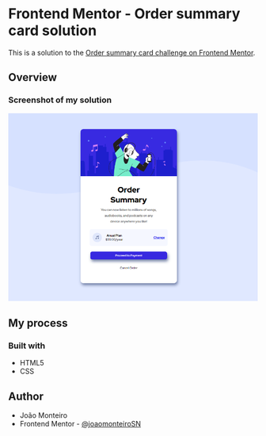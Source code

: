 # Frontend Mentor - Order summary card solution

This is a solution to the [Order summary card challenge on Frontend Mentor](https://www.frontendmentor.io/challenges/order-summary-component-QlPmajDUj). 

## Overview

### Screenshot of my solution



![alt text](https://github.com/joaomonteiroSN/order-summary-card/blob/be837769b47ebce2d5f464822a9729fea09ec142/images/ss.png)



## My process

### Built with

- HTML5 
- CSS 

## Author

- João Monteiro
- Frontend Mentor - [@joaomonteiroSN](https://www.frontendmentor.io/profile/@joaomonteiroSN)
